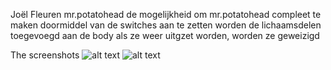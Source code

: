Joël Fleuren
mr.potatohead
de mogelijkheid om mr.potatohead compleet te maken doormiddel van de switches aan te zetten worden de lichaamsdelen toegevoegd aan de body als ze weer uitgzet worden, worden ze geweizigd

The screenshots
![alt text](https://github.com/adam-p/markdown-here/raw/master/src/common/docs/01.png)
![alt text](https://github.com/adam-p/markdown-here/raw/master/src/common/docs/02.png)
